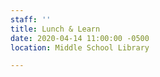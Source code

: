 ```yaml
---
staff: ''
title: Lunch & Learn
date: 2020-04-14 11:00:00 -0500
location: Middle School Library

---
```

